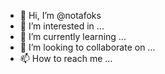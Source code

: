 - 👋 Hi, I’m @notafoks
- 👀 I’m interested in ...
- 🌱 I’m currently learning ...
- 💞️ I’m looking to collaborate on ...
- 📫 How to reach me ...

<!---
notafoks/notafoks is a ✨ special ✨ repository because its `README.md` (this file) appears on your GitHub profile.
You can click the Preview link to take a look at your changes.
--->
